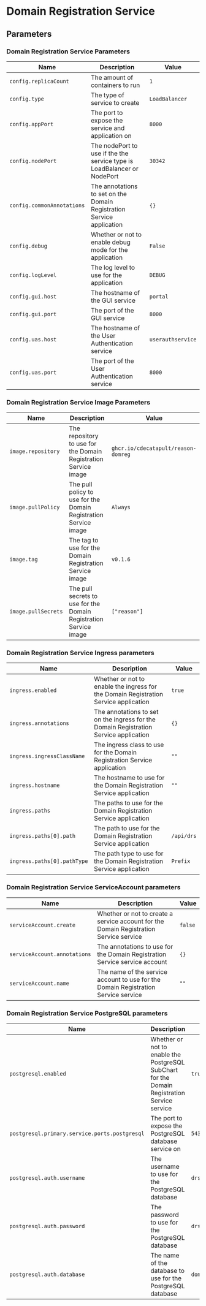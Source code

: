 # Domain Registration Service

## Parameters

### Domain Registration Service Parameters

| Name                       | Description                                                             | Value             |
| -------------------------- | ----------------------------------------------------------------------- | ----------------- |
| `config.replicaCount`      | The amount of containers to run                                         | `1`               |
| `config.type`              | The type of service to create                                           | `LoadBalancer`    |
| `config.appPort`           | The port to expose the service and application on                       | `8000`            |
| `config.nodePort`          | The nodePort to use if the the service type is LoadBalancer or NodePort | `30342`           |
| `config.commonAnnotations` | The annotations to set on the Domain Registration Service application   | `{}`              |
| `config.debug`             | Whether or not to enable debug mode for the application                 | `False`           |
| `config.logLevel`          | The log level to use for the application                                | `DEBUG`           |
| `config.gui.host`          | The hostname of the GUI service                                         | `portal`          |
| `config.gui.port`          | The port of the GUI service                                             | `8000`            |
| `config.uas.host`          | The hostname of the User Authentication service                         | `userauthservice` |
| `config.uas.port`          | The port of the User Authentication service                             | `8000`            |

### Domain Registration Service Image Parameters

| Name                | Description                                                       | Value                               |
| ------------------- | ----------------------------------------------------------------- | ----------------------------------- |
| `image.repository`  | The repository to use for the Domain Registration Service image   | `ghcr.io/cdecatapult/reason-domreg` |
| `image.pullPolicy`  | The pull policy to use for the Domain Registration Service image  | `Always`                            |
| `image.tag`         | The tag to use for the Domain Registration Service image          | `v0.1.6`                            |
| `image.pullSecrets` | The pull secrets to use for the Domain Registration Service image | `["reason"]`                        |

### Domain Registration Service Ingress parameters

| Name                        | Description                                                                           | Value      |
| --------------------------- | ------------------------------------------------------------------------------------- | ---------- |
| `ingress.enabled`           | Whether or not to enable the ingress for the Domain Registration Service application  | `true`     |
| `ingress.annotations`       | The annotations to set on the ingress for the Domain Registration Service application | `{}`       |
| `ingress.ingressClassName`  | The ingress class to use for the Domain Registration Service application              | `""`       |
| `ingress.hostname`          | The hostname to use for the Domain Registration Service application                   | `""`       |
| `ingress.paths`             | The paths to use for the Domain Registration Service application                      |            |
| `ingress.paths[0].path`     | The path to use for the Domain Registration Service application                       | `/api/drs` |
| `ingress.paths[0].pathType` | The path type to use for the Domain Registration Service application                  | `Prefix`   |

### Domain Registration Service ServiceAccount parameters

| Name                         | Description                                                                            | Value   |
| ---------------------------- | -------------------------------------------------------------------------------------- | ------- |
| `serviceAccount.create`      | Whether or not to create a service account for the Domain Registration Service service | `false` |
| `serviceAccount.annotations` | The annotations to use for the Domain Registration Service service account             | `{}`    |
| `serviceAccount.name`        | The name of the service account to use for the Domain Registration Service service     | `""`    |

### Domain Registration Service PostgreSQL parameters

| Name                                          | Description                                                                                  | Value         |
| --------------------------------------------- | -------------------------------------------------------------------------------------------- | ------------- |
| `postgresql.enabled`                          | Whether or not to enable the PostgreSQL SubChart for the Domain Registration Service service | `true`        |
| `postgresql.primary.service.ports.postgresql` | The port to expose the PostgreSQL database service on                                        | `5432`        |
| `postgresql.auth.username`                    | The username to use for the PostgreSQL database                                              | `drsuser`     |
| `postgresql.auth.password`                    | The password to use for the PostgreSQL database                                              | `drspassword` |
| `postgresql.auth.database`                    | The name of the database to use for the PostgreSQL database                                  | `domreg`      |
